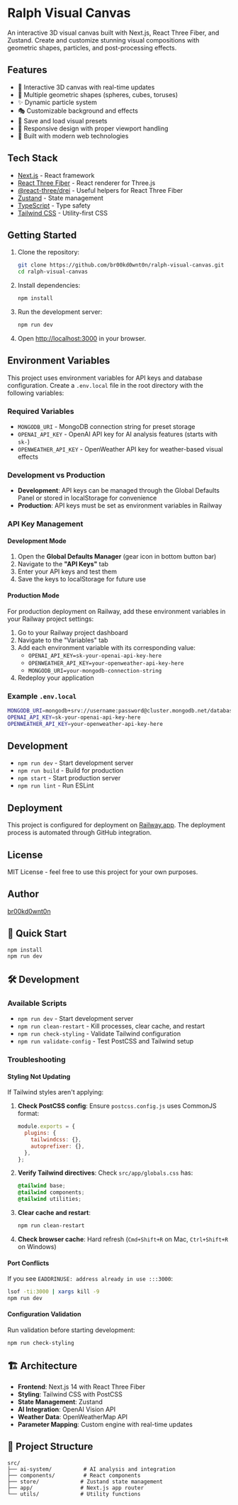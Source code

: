# Ralph Visual Canvas

An interactive 3D visual canvas built with Next.js, React Three Fiber, and Zustand. Create and customize stunning visual compositions with geometric shapes, particles, and post-processing effects.

## Features

- 🎨 Interactive 3D canvas with real-time updates
- 🌟 Multiple geometric shapes (spheres, cubes, toruses)
- ✨ Dynamic particle system
- 🎭 Customizable background and effects
- 💾 Save and load visual presets
- 📱 Responsive design with proper viewport handling
- 🚀 Built with modern web technologies

## Tech Stack

- [Next.js](https://nextjs.org/) - React framework
- [React Three Fiber](https://docs.pmnd.rs/react-three-fiber/) - React renderer for Three.js
- [@react-three/drei](https://github.com/pmndrs/drei) - Useful helpers for React Three Fiber
- [Zustand](https://github.com/pmndrs/zustand) - State management
- [TypeScript](https://www.typescriptlang.org/) - Type safety
- [Tailwind CSS](https://tailwindcss.com/) - Utility-first CSS

## Getting Started

1. Clone the repository:
   ```bash
   git clone https://github.com/br00kd0wnt0n/ralph-visual-canvas.git
   cd ralph-visual-canvas
   ```

2. Install dependencies:
   ```bash
   npm install
   ```

3. Run the development server:
   ```bash
   npm run dev
   ```

4. Open [http://localhost:3000](http://localhost:3000) in your browser.

## Environment Variables

This project uses environment variables for API keys and database configuration. Create a `.env.local` file in the root directory with the following variables:

### Required Variables

- `MONGODB_URI` - MongoDB connection string for preset storage
- `OPENAI_API_KEY` - OpenAI API key for AI analysis features (starts with `sk-`)
- `OPENWEATHER_API_KEY` - OpenWeather API key for weather-based visual effects

### Development vs Production

- **Development**: API keys can be managed through the Global Defaults Panel or stored in localStorage for convenience
- **Production**: API keys must be set as environment variables in Railway

### API Key Management

#### Development Mode
1. Open the **Global Defaults Manager** (gear icon in bottom button bar)
2. Navigate to the **"API Keys"** tab
3. Enter your API keys and test them
4. Save the keys to localStorage for future use

#### Production Mode
For production deployment on Railway, add these environment variables in your Railway project settings:

1. Go to your Railway project dashboard
2. Navigate to the "Variables" tab
3. Add each environment variable with its corresponding value:
   - `OPENAI_API_KEY=sk-your-openai-api-key-here`
   - `OPENWEATHER_API_KEY=your-openweather-api-key-here`
   - `MONGODB_URI=your-mongodb-connection-string`
4. Redeploy your application

### Example `.env.local`

```bash
MONGODB_URI=mongodb+srv://username:password@cluster.mongodb.net/database?retryWrites=true&w=majority
OPENAI_API_KEY=sk-your-openai-api-key-here
OPENWEATHER_API_KEY=your-openweather-api-key-here
```

## Development

- `npm run dev` - Start development server
- `npm run build` - Build for production
- `npm start` - Start production server
- `npm run lint` - Run ESLint

## Deployment

This project is configured for deployment on [Railway.app](https://railway.app/). The deployment process is automated through GitHub integration.

## License

MIT License - feel free to use this project for your own purposes.

## Author

[br00kd0wnt0n](https://github.com/br00kd0wnt0n)

## 🚀 Quick Start

```bash
npm install
npm run dev
```

## 🛠️ Development

### Available Scripts

- `npm run dev` - Start development server
- `npm run clean-restart` - Kill processes, clear cache, and restart
- `npm run check-styling` - Validate Tailwind configuration
- `npm run validate-config` - Test PostCSS and Tailwind setup

### Troubleshooting

#### Styling Not Updating

If Tailwind styles aren't applying:

1. **Check PostCSS config**: Ensure `postcss.config.js` uses CommonJS format:
   ```js
   module.exports = {
     plugins: {
       tailwindcss: {},
       autoprefixer: {},
     },
   };
   ```

2. **Verify Tailwind directives**: Check `src/app/globals.css` has:
   ```css
   @tailwind base;
   @tailwind components;
   @tailwind utilities;
   ```

3. **Clear cache and restart**:
   ```bash
   npm run clean-restart
   ```

4. **Check browser cache**: Hard refresh (`Cmd+Shift+R` on Mac, `Ctrl+Shift+R` on Windows)

#### Port Conflicts

If you see `EADDRINUSE: address already in use :::3000`:

```bash
lsof -ti:3000 | xargs kill -9
npm run dev
```

#### Configuration Validation

Run validation before starting development:

```bash
npm run check-styling
```

## 🏗️ Architecture

- **Frontend**: Next.js 14 with React Three Fiber
- **Styling**: Tailwind CSS with PostCSS
- **State Management**: Zustand
- **AI Integration**: OpenAI Vision API
- **Weather Data**: OpenWeatherMap API
- **Parameter Mapping**: Custom engine with real-time updates

## 📁 Project Structure

```
src/
├── ai-system/          # AI analysis and integration
├── components/         # React components
├── store/             # Zustand state management
├── app/               # Next.js app router
└── utils/             # Utility functions
```
